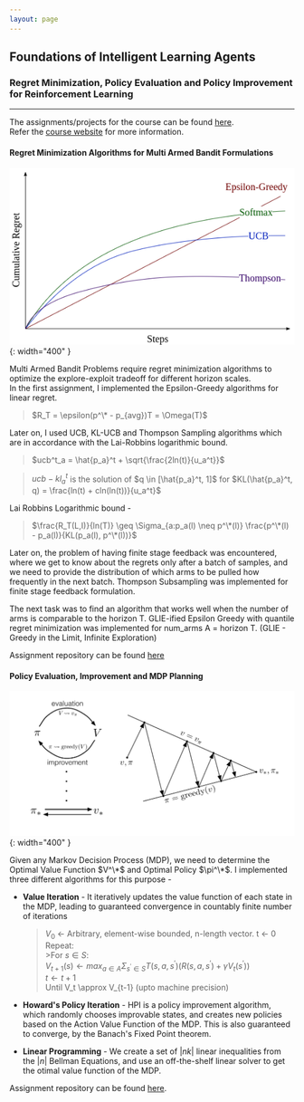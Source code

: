 ```yaml
---
layout: page
---
```

<h2><b>Foundations of Intelligent Learning Agents</b></h2>
<h3><b>Regret Minimization, Policy Evaluation and Policy Improvement for Reinforcement Learning</b></h3>

-------------------------------------------------------------------------------------------------------------------    
The assignments/projects for the course can be found [here](https://github.com/patel-shivam/CS747).  
Refer the [course website](https://www.cse.iitb.ac.in/~shivaram/teaching/cs747-a2022/index.html) for more information. 


<h4><b>Regret Minimization Algorithms for Multi Armed Bandit Formulations</b></h4>  

![Multi Armed Bandit](/images/rl-images/k-armed-regret-1.png){: width="400" }    

Multi Armed Bandit Problems require regret minimization algorithms to optimize the explore-exploit tradeoff for different horizon scales.   
In the first assignment, I implemented the Epsilon-Greedy algorithms for linear regret.   
> $R_T = \epsilon(p^\* - p_{avg})T = \Omega(T)$

Later on, I used UCB, KL-UCB and Thompson Sampling algorithms which are in accordance with the Lai-Robbins logarithmic bound. 

> $ucb^t_a = \hat{p_a}^t + \sqrt{\frac{2ln(t)}{u_a^t}}$  

> $ucb-kl^t_a$ is the solution of $q \in [\hat{p_a}^t, 1]$ for $KL(\hat{p_a}^t, q) = \frac{ln(t) + cln(ln(t))}{u_a^t}$

Lai Robbins Logarithmic bound -   
> $\frac{R_T(L,I)}{ln(T)} \geq \Sigma_{a:p_a(l) \neq p^\*(l)} \frac{p^\*(l) - p_a(l)}{KL(p_a(l), p^\*(l))}$



Later on, the problem of having finite stage feedback was encountered, where we get to know about the regrets only after a batch of samples, and we need to provide the distribution of which arms to be pulled how frequently in the next batch. Thompson Subsampling was implemented for finite stage feedback formulation. 

The next task was to find an algorithm that works well when the number of arms is comparable to the horizon T. 
GLIE-ified Epsilon Greedy with quantile regret minimization was implemented for num_arms A = horizon T. (GLIE - Greedy in the Limit, Infinite Exploration)  

Assignment repository can be found [here](https://github.com/patel-shivam/CS747/tree/main/Assignment1)

<h4><b>Policy Evaluation, Improvement and MDP Planning</b></h4>

![Policy Iteration](/images/rl-images/policy-iteration.png){: width="400" }    
 
 Given any Markov Decision Process (MDP), we need to determine the Optimal Value Function $V^\*$ and Optimal Policy $\pi^\*$. I implemented three different algorithms for this purpose - 
 * **Value Iteration** - It iteratively updates the value function of each state in the MDP, leading to guaranteed convergence in countably finite number of iterations
   > $V_0$ ← Arbitrary, element-wise bounded, n-length vector.
   > t ← 0
   > Repeat:  
   >     >For $s \in S$:  
   >         $V_{t+1}(s) \leftarrow max_{a \in A} \Sigma_{s^{'}\in S} T(s, a, s^{'})(R(s, a, s^{'}) + \gamma V_t(s^{'}))$   
   >         $t \leftarrow t+1$     
   > Until V_t \approx V_{t-1} (upto machine precision)        


 * **Howard's Policy Iteration** - HPI is a policy improvement algorithm, which randomly chooses improvable states, and creates new policies based on the Action Value Function of the MDP. This is also guaranteed to converge, by the Banach's Fixed Point theorem.  
 * **Linear Programming** - We create a set of $|nk|$ linear inequalities from the $|n|$ Bellman Equations, and use an off-the-shelf linear solver to get the otimal value function of the MDP. 

Assignment repository can be found [here](https://github.com/patel-shivam/CS747/tree/main/Assignment2). 




